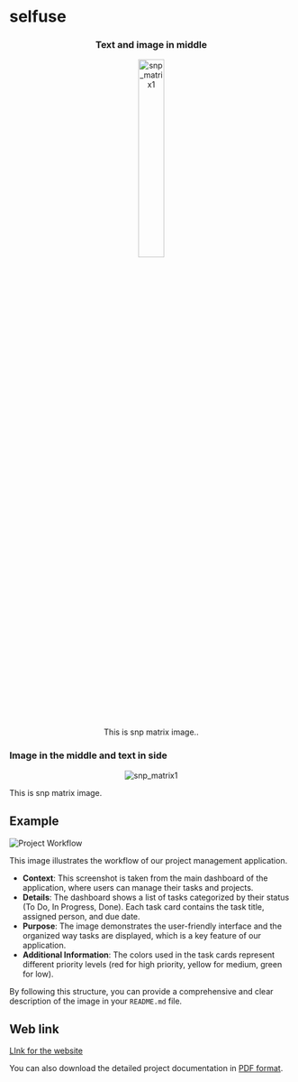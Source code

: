 # selfuse
<div align="center">

### Text and image in middle
</div>

<div align="center">
  <img src="https://github.com/Muddemma/selfuse/assets/142823781/7928416f-16e8-46ae-aa1a-19654c4d9220" alt="snp_matrix1" style="width:30%;"/>
  <p>This is snp matrix image..</p>
</div>

### Image in the middle and text in side
<p align="center">
  <img src="https://github.com/Muddemma/selfuse/assets/142823781/7928416f-16e8-46ae-aa1a-19654c4d9220" alt="snp_matrix1">
</p>

This is snp matrix image.

## Example

![Project Workflow](https://github.com/Muddemma/selfuse/assets/142823781/7928416f-16e8-46ae-aa1a-19654c4d9220)

This image illustrates the workflow of our project management application. 

- **Context**: This screenshot is taken from the main dashboard of the application, where users can manage their tasks and projects.
- **Details**: The dashboard shows a list of tasks categorized by their status (To Do, In Progress, Done). Each task card contains the task title, assigned person, and due date.
- **Purpose**: The image demonstrates the user-friendly interface and the organized way tasks are displayed, which is a key feature of our application.
- **Additional Information**: The colors used in the task cards represent different priority levels (red for high priority, yellow for medium, green for low).

By following this structure, you can provide a comprehensive and clear description of the image in your `README.md` file.


## Web link

[LInk for the website](https://chatgpt.com/c/b0b6babf-596d-42d2-b155-954b74f26742)


You can also download the detailed project documentation in [PDF format](path/to/documentation.pdf).

